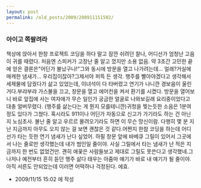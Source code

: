 ```yaml
---
layout: post
permalink: /old_posts/2009/200911151502/
---
```


### 아이고 쪽팔려라


책상에 앉아서 한창 프로젝트 코딩을 하다 말고 잠깐 쉬려던 찰나, 어디선가 엄청난 고음이 귀를 때렸다. 처음엔 스피커가 고장난 줄 알고 껐지만 소용 없음. 약 3초간 고민한 끝에 얻은 결론은"어딘가 불났구나!"그와 동시에 방문을 열고 나가려는데... 얼래?거실에 매캐한 냄새가... 우리집이잖아?그제서야 퍼뜩 든 생각. 행주를 빨아야겠다고 생각해서 세제물에 담궜다가 삶고 있었는데, 이녀석이 다 타버렸고 연기가 나니깐 경보음이 울린거다.부랴부랴 가스불을 끄고, 창문을 열고 에어컨을 켜서 환기를 시켰다. 방문을 열어보니 바로 앞집에 사는 여자애가 무슨 일인가 궁금한 얼굴로 나와보길래 요리중이었다고 대충 얼버무렸다. (행주를 삶는다는 게 뭔지 모를테니깐)귀청을 찢는듯한 소음은 1분여 정도 있다가 그쳤다. 혹시라도 911이나 어딘가 자동으로 신고가 가기라도 하는 건 아닌지 노심초사. 불난 줄 알고 우르르 몰려오기라도 하면 이 무슨 망신이람. 다행히 몇 분 지난 지금까지 아무도 오지 않는 걸 보면 괜찮은 것 같다.어쩐지 한참 코딩을 하는데 어디선가 타는 듯한 연기 냄새가 난다 싶었어. 하필 창문 앞에 바베큐 그릴이 있어서 그곳에서 나는 줄로만 생각했는데 내가 범인일 줄이야. 사실 그릴에서 타는 냄새가 난 적은 지금까지 한 번도 없었건만. 괜히 애꿎은 사람들보고 제대로 그릴도 못쓴다고 생각했네.그나저나 예전부터 흔히 듣던 행주 삶다 태우는 아줌마 얘기가 바로 내 얘기가 될 줄이야. 아직 서른도 안되었는데 이러면 어떡하나 걱정된다. 에효.




- 2009/11/15 15:02 에 작성